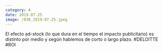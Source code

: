 ```yaml
--- 
category: A 
date: 2019-07-25 
image: /936_2019-07-25.jpeg 
--- 
```


El efecto ad-stock (lo que dura en el tiempo el impacto publicitario) es distinto por medio y según hablemos de corto o largo plazo. #DELOITTE #ROI